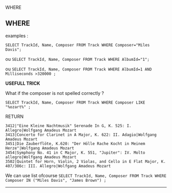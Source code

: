WHERE

## WHERE
 examples : 
 
`SELECT TrackId, Name, Composer FROM Track WHERE Composer="Miles Davis";`

ou
`
SELECT TrackId, Name, Composer FROM Track WHERE AlbumId="1";
`

ou
`SELECT TrackId, Name, Composer FROM Track WHERE AlbumId=1 AND Milliseconds >320000 ;`

**USEFULL TRICK**

What if the composer is not spelled correctly ?

`SELECT TrackId, Name, Composer FROM Track WHERE Composer LIKE "%ozart%" ;`

RETURN

```
3412|"Eine Kleine Nachtmusik" Serenade In G, K. 525: I. Allegro|Wolfgang Amadeus Mozart
3413|Concerto for Clarinet in A Major, K. 622: II. Adagio|Wolfgang Amadeus Mozart
3451|Die Zauberflöte, K.620: "Der Hölle Rache Kocht in Meinem Herze"|Wolfgang Amadeus Mozart
3454|Symphony No. 41 in C Major, K. 551, "Jupiter": IV. Molto allegro|Wolfgang Amadeus Mozart
3502|Quintet for Horn, Violin, 2 Violas, and Cello in E Flat Major, K. 407/386c: III. Allegro|Wolfgang Amadeus Mozart
```

We can use list ofcourse
`SELECT TrackId, Name, Composer FROM Track WHERE Composer IN ("Miles Davis", "James Brown") ;`
***